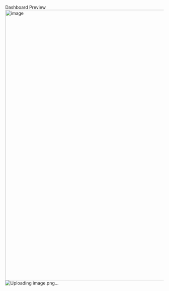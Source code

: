 Dashboard Preview
<img width="1505" height="861" alt="image" src="https://github.com/user-attachments/assets/1e47d48a-9aa1-47d4-8873-5dfa8a40bd57" />
![Uploading image.png…]()
